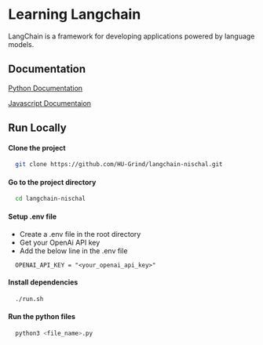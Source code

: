 
# Learning Langchain

LangChain is a framework for developing applications powered by language models.


## Documentation

[Python Documentation](https://python.langchain.com/docs/)

[Javascript Documentaion](https://js.langchain.com/docs/)
## Run Locally

#### Clone the project

```bash
  git clone https://github.com/HU-Grind/langchain-nischal.git
```

#### Go to the project directory

```bash
  cd langchain-nischal
```
#### Setup .env file
* Create a .env file in the root directory
* Get your OpenAi API key
* Add the below line in the .env file
```code
  OPENAI_API_KEY = "<your_openai_api_key>"
```
#### Install dependencies

```bash
  ./run.sh
```

#### Run the python files

```bash
  python3 <file_name>.py
```

